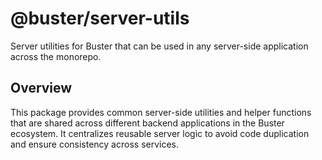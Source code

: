# @buster/server-utils

Server utilities for Buster that can be used in any server-side application across the monorepo.

## Overview

This package provides common server-side utilities and helper functions that are shared across different backend applications in the Buster ecosystem. It centralizes reusable server logic to avoid code duplication and ensure consistency across services.
